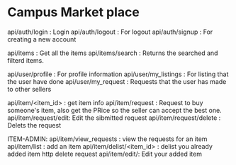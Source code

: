 # Campus Market place

api/auth/login : Login
api/auth/logout : For logout
api/auth/signup : For creating a new account

api/items : Get all the items
api/items/search : Returns the searched and filterd items.

api/user/profile : For profile information
api/user/my_listings : For listing that the user have done
api/user/my_request : Requests that the user has made to other sellers

api/item/<item_id> : get item info
api/item/request : Request to buy someone's item, also get the PRice so the seller can accept the best one. 
api/item/request/edit: Edit the sibmitted request
api/item/request/delete : Delets the request

ITEM-ADMIN: 
api/item/view_requests : view the requests for an item
api/item/list : add an item
api/item/delist/<item_id> : delist you already added item http delete request
api/item/edit/: Edit your added item
